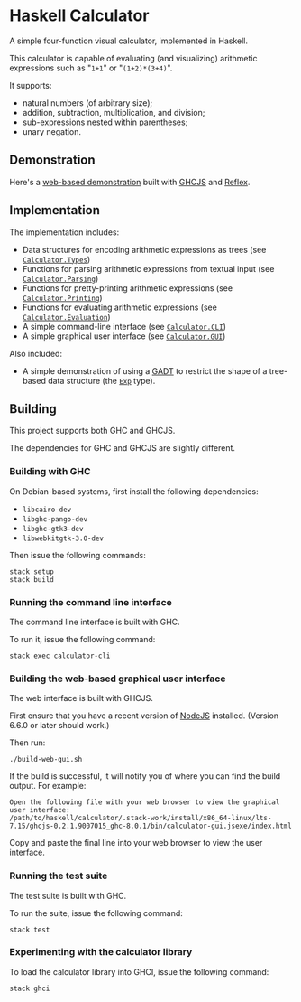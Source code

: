 # Haskell Calculator

A simple four-function visual calculator, implemented in Haskell.

This calculator is capable of evaluating (and visualizing) arithmetic expressions such as "<code>1+1</code>" or "<code>(1+2)*(3+4)</code>".

It supports:
* natural numbers (of arbitrary size);
* addition, subtraction, multiplication, and division;
* sub-expressions nested within parentheses;
* unary negation.

## Demonstration

Here's a [web-based demonstration](https://jonathanknowles.github.io/haskell-calculator-web/) built with [GHCJS](https://github.com/ghcjs/ghcjs) and [Reflex](https://github.com/reflex-frp/reflex-platform). 

## Implementation

The implementation includes:
* Data structures for encoding arithmetic expressions as trees (see <code>[Calculator.Types](https://github.com/jonathanknowles/haskell-calculator/blob/master/source/library/Calculator/Types.hs)</code>)
* Functions for parsing arithmetic expressions from textual input (see <code>[Calculator.Parsing](https://github.com/jonathanknowles/haskell-calculator/blob/master/source/library/Calculator/Parsing.hs)</code>)
* Functions for pretty-printing arithmetic expressions (see <code>[Calculator.Printing](https://github.com/jonathanknowles/haskell-calculator/blob/master/source/library/Calculator/Printing.hs)</code>)
* Functions for evaluating arithmetic expressions (see <code>[Calculator.Evaluation](https://github.com/jonathanknowles/haskell-calculator/blob/master/source/library/Calculator/Evaluation.hs)</code>)
* A simple command-line interface (see <code>[Calculator.CLI](https://github.com/jonathanknowles/haskell-calculator/blob/master/source/library/Calculator/CLI.hs)</code>)
* A simple graphical user interface (see <code>[Calculator.GUI](https://github.com/jonathanknowles/haskell-calculator/blob/master/source/library/Calculator/GUI.hs)</code>)

Also included:
* A simple demonstration of using a [GADT](https://en.wikipedia.org/wiki/Generalized_algebraic_data_type) to restrict the shape of a tree-based data structure (the <code>[Exp](https://github.com/jonathanknowles/haskell-calculator/blob/master/source/library/Calculator/Types.hs)</code> type).

## Building

This project supports both GHC and GHCJS.

The dependencies for GHC and GHCJS are slightly different.

### Building with GHC

On Debian-based systems, first install the following dependencies:

* <code>libcairo-dev</code>
* <code>libghc-pango-dev</code>
* <code>libghc-gtk3-dev</code>
* <code>libwebkitgtk-3.0-dev</code>

Then issue the following commands:

```
stack setup
stack build
````

### Running the command line interface

The command line interface is built with GHC.

To run it, issue the following command:

<code>stack exec calculator-cli</code>

### Building the web-based graphical user interface

The web interface is built with GHCJS.

First ensure that you have a recent version of [NodeJS](https://nodejs.org/) installed. (Version 6.6.0 or later should work.)

Then run:

<code>./build-web-gui.sh</code>

If the build is successful, it will notify you of where you can find the build output. For example:
```
Open the following file with your web browser to view the graphical user interface:
/path/to/haskell/calculator/.stack-work/install/x86_64-linux/lts-7.15/ghcjs-0.2.1.9007015_ghc-8.0.1/bin/calculator-gui.jsexe/index.html
```

Copy and paste the final line into your web browser to view the user interface.

### Running the test suite

The test suite is built with GHC.

To run the suite, issue the following command:

<code>stack test</code>

### Experimenting with the calculator library

To load the calculator library into GHCI, issue the following command:

<code>stack ghci</code>

